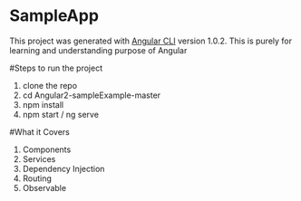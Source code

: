 # SampleApp

This project was generated with [Angular CLI](https://github.com/angular/angular-cli) version 1.0.2.
This is purely for learning and understanding purpose of Angular

#Steps to run the project
1. clone the repo
2. cd Angular2-sampleExample-master
3. npm install
4. npm start / ng serve


#What it Covers
1. Components
2. Services
3. Dependency Injection
4. Routing
5. Observable
